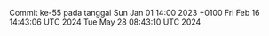Commit ke-55 pada tanggal Sun Jan 01 14:00 2023 +0100
Fri Feb 16 14:43:06 UTC 2024
Tue May 28 08:43:10 UTC 2024
